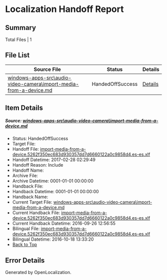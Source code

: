 # <a name='report-top'></a> Localization Handoff Report

## Summary
 Total Files | 1

## File List
 Source File | Status | Details 
 ----------- | ------ | ------- 
 [windows-apps-src\audio-video-camera\import-media-from-a-device.md](https://cpubwin.visualstudio.com/windows-uwp/_git/windows-uwp/commit/d1f2bb80bd4524606a34f7e0670455a9b098636c?path=windows-apps-src%2Faudio-video-camera%2Fimport-media-from-a-device.md&_a=contents) | HandedOffSuccess | [Details](#253e30a8329ac02013ed5d94264dbc3ecaebd49b703)

## Item Details
##### <a name='253e30a8329ac02013ed5d94264dbc3ecaebd49b703'></a> Source: [windows-apps-src\audio-video-camera\import-media-from-a-device.md](https://cpubwin.visualstudio.com/windows-uwp/_git/windows-uwp/commit/d1f2bb80bd4524606a34f7e0670455a9b098636c?path=windows-apps-src%2Faudio-video-camera%2Fimport-media-from-a-device.md&_a=contents)
* Status: HandedOffSuccess
* Target File: 
* Handoff File: [import-media-from-a-device.5262f350ec683d930357dd7d6660122a0c9858d4.es-es.xlf](https://cpubwin.visualstudio.com/windows-uwp/_git/WDCLib.handoff/commit/a1fd602dc9fb3d22d47d2eac0442255d8d51e452?path=ol-handoff%2Fcpubwin%2Fwindows-uwp.es-es%2Fmaster%2Fimport-media-from-a-device.5262f350ec683d930357dd7d6660122a0c9858d4.es-es.xlf&_a=contents)
* Handoff Datetime: 2017-02-28 02:29:49
* Handoff Reason: Include
* Handoff Name: 
* Archive File: 
* Archive Datetime: 0001-01-01 00:00:00
* Handback File: 
* Handback Datetime: 0001-01-01 00:00:00
* Handback Name: 
* Current Target File: [windows-apps-src\audio-video-camera\import-media-from-a-device.md](https://cpubwin.visualstudio.com/windows-uwp/_git/windows-uwp.es-es/commit/b81726c307dcf4449e41c5f20b99107b8f5f0674?path=windows-apps-src%2Faudio-video-camera%2Fimport-media-from-a-device.md&_a=contents)
* Current Handback File: [import-media-from-a-device.5262f350ec683d930357dd7d6660122a0c9858d4.es-es.xlf](https://cpubwin.visualstudio.com/windows-uwp/_git/WDCLib.handback/commit/9d843656481f4607d37743442872c1044ab3d48e?path=ol-handback%2FMicrosoft%2Fwindows-apps.es-es%2Fmaster%2Fimport-media-from-a-device.5262f350ec683d930357dd7d6660122a0c9858d4.es-es.xlf&_a=contents)
* Current Handback Datetime: 2016-09-26 12:56:55
* Bilingual File: [import-media-from-a-device.5262f350ec683d930357dd7d6660122a0c9858d4.es-es.xlf](https://cpubwin.visualstudio.com/windows-uwp/_git/WDCLib.handback/commit/9d843656481f4607d37743442872c1044ab3d48e?path=ol-handback%2FMicrosoft%2Fwindows-apps.es-es%2Fmaster%2Fimport-media-from-a-device.5262f350ec683d930357dd7d6660122a0c9858d4.es-es.xlf&_a=contents)
* Bilingual Datetime: 2016-10-18 13:33:20
* [Back to Top](#report-top)


## Error Details

Generated by OpenLocalization.
